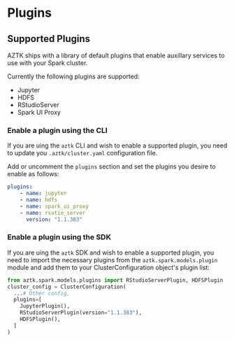 # Plugins

## Supported Plugins
AZTK ships with a library of default plugins that enable auxillary services to use with your Spark cluster.

Currently the following plugins are supported:

- Jupyter
- HDFS
- RStudioServer
- Spark UI Proxy

### Enable a plugin using the CLI
If you are uing the `aztk` CLI and wish to enable a supported plugin, you need to update you `.aztk/cluster.yaml` configuration file.

Add or uncomment the `plugins` section and set the plugins you desire to enable as follows:
```yaml
plugins:
    - name: jupyter
    - name: hdfs
    - name: spark_ui_proxy
    - name: rsutio_server
      version: "1.1.383"
```

### Enable a plugin using the SDK
If you are uing the `aztk` SDK and wish to enable a supported plugin, you need to import the necessary plugins from the `aztk.spark.models.plugin` module and add them to your ClusterConfiguration object's plugin list:
```python
from aztk.spark.models.plugins import RStudioServerPlugin, HDFSPlugin
cluster_config = ClusterConfiguration(
  ...# Other config,
  plugins=[
    JupyterPlugin(),
    RStudioServerPlugin(version="1.1.383"),
    HDFSPlugin(),
  ]
)
```

